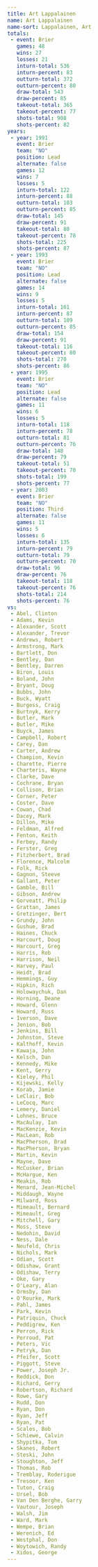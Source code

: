 ```yaml
---
title: Art Lappalainen
name: Art Lappalainen
name-sort: Lappalainen, Art
totals:
 - event: Brier
   games: 48
   wins: 27
   losses: 21
   inturn-total: 536
   inturn-percent: 83
   outturn-total: 372
   outturn-percent: 80
   draw-total: 543
   draw-percent: 85
   takeout-total: 365
   takeout-percent: 77
   shots-total: 908
   shots-percent: 82
years:
 - year: 1991
   event: Brier
   team: "NO"
   position: Lead
   alternate: false
   games: 12
   wins: 7
   losses: 5
   inturn-total: 122
   inturn-percent: 88
   outturn-total: 103
   outturn-percent: 85
   draw-total: 145
   draw-percent: 91
   takeout-total: 80
   takeout-percent: 78
   shots-total: 225
   shots-percent: 87
 - year: 1993
   event: Brier
   team: "NO"
   position: Lead
   alternate: false
   games: 14
   wins: 9
   losses: 5
   inturn-total: 161
   inturn-percent: 87
   outturn-total: 109
   outturn-percent: 85
   draw-total: 154
   draw-percent: 91
   takeout-total: 116
   takeout-percent: 80
   shots-total: 270
   shots-percent: 86
 - year: 1995
   event: Brier
   team: "NO"
   position: Lead
   alternate: false
   games: 11
   wins: 6
   losses: 5
   inturn-total: 118
   inturn-percent: 78
   outturn-total: 81
   outturn-percent: 76
   draw-total: 148
   draw-percent: 79
   takeout-total: 51
   takeout-percent: 70
   shots-total: 199
   shots-percent: 77
 - year: 2003
   event: Brier
   team: "NO"
   position: Third
   alternate: false
   games: 11
   wins: 5
   losses: 6
   inturn-total: 135
   inturn-percent: 79
   outturn-total: 79
   outturn-percent: 70
   draw-total: 96
   draw-percent: 76
   takeout-total: 118
   takeout-percent: 76
   shots-total: 214
   shots-percent: 76
vs:
 - Abel, Clinton
 - Adams, Kevin
 - Alexander, Scott
 - Alexander, Trevor
 - Andrews, Robert
 - Armstrong, Mark
 - Bartlett, Don
 - Bentley, Dan
 - Bentley, Darren
 - Biron, Louis
 - Boland, John
 - Bryant, Doug
 - Bubbs, John
 - Buck, Wyatt
 - Burgess, Craig
 - Burtnyk, Kerry
 - Butler, Mark
 - Butler, Mike
 - Buyck, James
 - Campbell, Robert
 - Carey, Dan
 - Carter, Andrew
 - Champion, Kevin
 - Charette, Pierre
 - Charteris, Wayne
 - Clarke, Dave
 - Cochrane, Bryan
 - Collison, Brian
 - Corner, Peter
 - Coster, Dave
 - Cowan, Chad
 - Dacey, Mark
 - Dillon, Mike
 - Feldman, Alfred
 - Fenton, Keith
 - Ferbey, Randy
 - Ferster, Greg
 - Fitzherbert, Brad
 - Florence, Malcolm
 - Folk, Rick
 - Gagnon, Steeve
 - Gallant, Peter
 - Gamble, Bill
 - Gibson, Andrew
 - Gorveatt, Philip
 - Grattan, James
 - Gretzinger, Bert
 - Grundy, John
 - Gushue, Brad
 - Haines, Chuck
 - Harcourt, Doug
 - Harcourt, Greg
 - Harris, Rob
 - Harrison, Neil
 - Harvey, Paul
 - Heidt, Brad
 - Hemmings, Guy
 - Hipkin, Rich
 - Holowaychuk, Dan
 - Horning, Deane
 - Howard, Glenn
 - Howard, Russ
 - Iverson, Dave
 - Jenion, Bob
 - Jenkins, Bill
 - Johnston, Steve
 - Kalthoff, Kevin
 - Kawaja, John
 - Kelsch, Dan
 - Kennedy, Mike
 - Kent, Gerry
 - Kieley, Phil
 - Kijewski, Kelly
 - Korab, Jamie
 - LeClair, Bob
 - LeCocq, Marc
 - Lemery, Daniel
 - Lohnes, Bruce
 - MacAulay, Ian
 - MacKenzie, Kevin
 - MacLean, Rob
 - MacPherson, Brad
 - MacPherson, Bryan
 - Martin, Kevin
 - Mayne, Dave
 - McCusker, Brian
 - McHargue, Ken
 - Meakin, Rob
 - Menard, Jean-Michel
 - Middaugh, Wayne
 - Milward, Ross
 - Mimeault, Bernard
 - Mimeault, Greg
 - Mitchell, Gary
 - Moss, Steve
 - Nedohin, David
 - Ness, Dale
 - Neufeld, Chris
 - Nichols, Mark
 - Odian, Scott
 - Odishaw, Grant
 - Odishaw, Terry
 - Oke, Gary
 - O'Leary, Alan
 - Ormsby, Dan
 - O'Rourke, Mark
 - Pahl, James
 - Park, Kevin
 - Patriquin, Chuck
 - Peddigrew, Ken
 - Perron, Rick
 - Perroud, Pat
 - Peters, Vic
 - Petryk, Dan
 - Pfeifer, Scott
 - Piggott, Steve
 - Power, Joseph Jr.
 - Reddick, Don
 - Richard, Gerry
 - Robertson, Richard
 - Rowe, Gary
 - Rudd, Don
 - Ryan, Don
 - Ryan, Jeff
 - Ryan, Pat
 - Scales, Bob
 - Schiewe, Calvin
 - Shypitka, Tom
 - Skanes, Robert
 - Steski, John
 - Stoughton, Jeff
 - Thomas, Rob
 - Tremblay, Roderigue
 - Tresoor, Ken
 - Tuton, Craig
 - Ursel, Bob
 - Van Den Berghe, Garry
 - Vautour, Joseph
 - Walsh, Jim
 - Ward, Mark
 - Wempe, Brian
 - Werenich, Ed
 - Westphal, Don
 - Woytowich, Randy
 - Xidos, George
---
```

